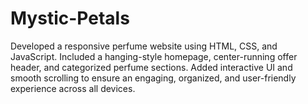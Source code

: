 # Mystic-Petals
Developed a responsive perfume website using HTML, CSS, and JavaScript. Included a hanging-style homepage, center-running offer header, and categorized perfume sections. Added interactive UI and smooth scrolling to ensure an engaging, organized, and user-friendly experience across all devices.
